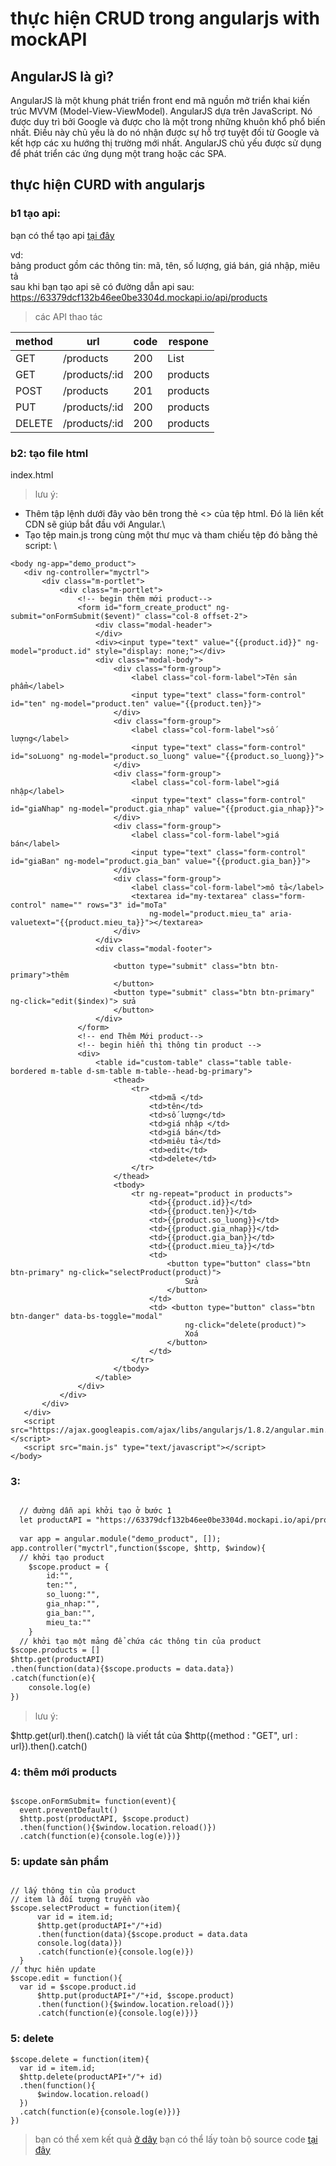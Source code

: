 
# thực hiện CRUD trong angularjs with mockAPI

## AngularJS là gì?

AngularJS là một khung phát triển front end mã nguồn mở triển khai kiến trúc MVVM (Model-View-ViewModel). AngularJS dựa trên JavaScript. Nó được duy trì bởi Google và được cho là một trong những khuôn khổ phổ biến nhất. Điều này chủ yếu là do nó nhận được sự hỗ trợ tuyệt đối từ Google và kết hợp các xu hướng thị trường mới nhất. AngularJS chủ yếu được sử dụng để phát triển các ứng dụng một trang hoặc các SPA.

## thực hiện CURD with angularjs

### b1 tạo api:

bạn có thể tạo api [tại đây](https://mockapi.io/)

vd: \
bảng product gồm các thông tin: mã, tên, số lượng, giá bán, giá nhập, miêu tả \
sau khi bạn tạo api sẽ có đường dẫn api sau: https://63379dcf132b46ee0be3304d.mockapi.io/api/products


> các API thao tác 
 <table>
                    <thead>
                        <th>method</th>
                        <th>url</th>
                        <th>code</th>
                        <th>respone</th>
                    </thead>
                    <tbody>
                        <tr>
                            <td>GET</td>
                            <td>/products</td>
                            <td>200</td>
                            <td>List</td>
                        </tr>
                        <tr>
                            <td>GET</td>
                            <td>/products/:id</td>
                            <td>200</td>
                            <td>products</td>
                        </tr>
                        <tr>
                            <td>POST</td>
                            <td>/products</td>
                            <td>201</td>
                            <td>products</td>
                        </tr>
                        <tr>
                            <td>PUT</td>
                            <td>/products/:id</td>
                            <td>200</td>
                            <td>products</td>
                        </tr>
                        <tr>
                            <td>DELETE</td>
                            <td>/products/:id</td>
                            <td>200</td>
                            <td>products</td>
                        </tr>
          </tbody>
</table>


### b2: tạo file html


index.html

> lưu ý:
- Thêm tập lệnh dưới đây vào bên trong thẻ <> của tệp html. Đó là liên kết CDN sẽ giúp bắt đầu với Angular.\
  <script src="https://ajax.googleapis.com/ajax/libs/angularjs/1.6.9/angular.min.js"></script>
- Tạo tệp main.js trong cùng một thư mục và tham chiếu tệp đó bằng thẻ script:
  <script src="main.js" type="text/javascript"></script> \
 
 ```
 <body ng-app="demo_product">
    <div ng-controller="myctrl">
        <div class="m-portlet">
            <div class="m-portlet">
                <!-- begin thêm mới product-->
                <form id="form_create_product" ng-submit="onFormSubmit($event)" class="col-8 offset-2">
                    <div class="modal-header">
                    </div>
                    <div><input type="text" value="{{product.id}}" ng-model="product.id" style="display: none;"></div>
                    <div class="modal-body">
                        <div class="form-group">
                            <label class="col-form-label">Tên sản phẩm</label>
                            <input type="text" class="form-control" id="ten" ng-model="product.ten" value="{{product.ten}}">
                        </div>
                        <div class="form-group">
                            <label class="col-form-label">số lượng</label>
                            <input type="text" class="form-control" id="soLuong" ng-model="product.so_luong" value="{{product.so_luong}}">
                        </div>
                        <div class="form-group">
                            <label class="col-form-label">giá nhập</label>
                            <input type="text" class="form-control" id="giaNhap" ng-model="product.gia_nhap" value="{{product.gia_nhap}}">
                        </div>
                        <div class="form-group">
                            <label class="col-form-label">giá bán</label>
                            <input type="text" class="form-control" id="giaBan" ng-model="product.gia_ban" value="{{product.gia_ban}}">
                        </div>
                        <div class="form-group">
                            <label class="col-form-label">mô tả</label>
                            <textarea id="my-textarea" class="form-control" name="" rows="3" id="moTa"
                                ng-model="product.mieu_ta" aria-valuetext="{{product.mieu_ta}}"></textarea>
                        </div>
                    </div>
                    <div class="modal-footer">
                    
                        <button type="submit" class="btn btn-primary">thêm 
                        </button>
                        <button type="submit" class="btn btn-primary" ng-click="edit($index)"> sửa
                        </button>
                    </div>
                </form>
                <!-- end Thêm Mới product-->
                <!-- begin hiển thị thông tin product -->
                <div>
                    <table id="custom-table" class="table table-bordered m-table d-sm-table m-table--head-bg-primary">
                        <thead>
                            <tr>
                                <td>mã </td>
                                <td>tên</td>
                                <td>số lượng</td>
                                <td>giá nhập </td>
                                <td>giá bán</td>
                                <td>miêu tả</td>
                                <td>edit</td>
                                <td>delete</td>
                            </tr>
                        </thead>
                        <tbody>
                            <tr ng-repeat="product in products">
                                <td>{{product.id}}</td>
                                <td>{{product.ten}}</td>
                                <td>{{product.so_luong}}</td>
                                <td>{{product.gia_nhap}}</td>
                                <td>{{product.gia_ban}}</td>
                                <td>{{product.mieu_ta}}</td>
                                <td>
                                    <button type="button" class="btn btn-primary" ng-click="selectProduct(product)">
                                        Sửa
                                    </button>
                                </td>
                                <td> <button type="button" class="btn btn-danger" data-bs-toggle="modal"
                                        ng-click="delete(product)">
                                        Xoá
                                    </button>
                                </td>
                            </tr>
                        </tbody>
                    </table>
                </div>
            </div>
        </div>
    </div>
    <script src="https://ajax.googleapis.com/ajax/libs/angularjs/1.8.2/angular.min.js"></script>
    <script src="main.js" type="text/javascript"></script>
</body>
 ```

### 3: 

  
```md

  // đường dẫn api khởi tạo ở bước 1
  let productAPI = "https://63379dcf132b46ee0be3304d.mockapi.io/api/products"
  
  var app = angular.module("demo_product", []);
app.controller("myctrl",function($scope, $http, $window){
  // khởi tạo product
    $scope.product = {
        id:"",
        ten:"",
        so_luong:"",
        gia_nhap:"",
        gia_ban:"",
        mieu_ta:""
    }
  // khởi tạo một mảng để chứa các thông tin của product
$scope.products = []
$http.get(productAPI)
.then(function(data){$scope.products = data.data})
.catch(function(e){
    console.log(e)
})
```
  
  
> lưu ý: 
  
  $http.get(url).then().catch() là viết tắt của $http({method : "GET", url : url}).then().catch()
  
  
### 4: thêm mới products
  
  
  ```
  
  $scope.onFormSubmit= function(event){
    event.preventDefault()
    $http.post(productAPI, $scope.product)
    .then(function(){$window.location.reload()})
    .catch(function(e){console.log(e)})}
  
  ```
 
### 5: update sản phẩm
  
  ```
  
 // lấy thông tin của product
// item là đối tượng truyền vào
  $scope.selectProduct = function(item){
        var id = item.id;
        $http.get(productAPI+"/"+id)
        .then(function(data){$scope.product = data.data
        console.log(data)})
        .catch(function(e){console.log(e)})
    }
// thực hiên update 
$scope.edit = function(){
    var id = $scope.product.id
        $http.put(productAPI+"/"+id, $scope.product)
        .then(function(){$window.location.reload()})
        .catch(function(e){console.log(e)})}
  ```

### 5: delete 
  
  ```
  $scope.delete = function(item){
    var id = item.id;
    $http.delete(productAPI+"/"+ id)
    .then(function(){
        $window.location.reload()
    })
    .catch(function(e){console.log(e)})}
})
  
  ```
  > bạn có thể xem kết quả [ở dây](https://thangdtph27626.github.io/demoCURDAngular.github.io/)
  > bạn có thể lấy toàn bộ source code [tại đây](https://github.com/thangdtph27626/demoCURDAngular.github.io)
